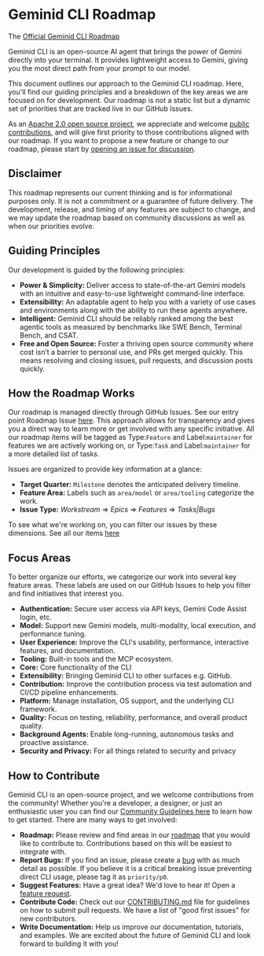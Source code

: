 # Geminid CLI Roadmap

The [Official Geminid CLI Roadmap](https://github.com/orgs/google-gemini/projects/11/)

Geminid CLI is an open-source AI agent that brings the power of Gemini directly into your terminal. It provides lightweight access to Gemini, giving you the most direct path from your prompt to our model.

This document outlines our approach to the Geminid CLI roadmap. Here, you'll find our guiding principles and a breakdown of the key areas we are
focused on for development. Our roadmap is not a static list but a dynamic set of priorities that are tracked live in our GitHub Issues.

As an [Apache 2.0 open source project](https://github.com/hermannhahn/gemini-cli?tab=Apache-2.0-1-ov-file#readme), we appreciate and welcome [public contributions](https://github.com/hermannhahn/gemini-cli/blob/main/CONTRIBUTING.md), and will give first priority to those contributions aligned with our roadmap. If you want to propose a new feature or change to our roadmap, please start by [opening an issue for discussion](https://github.com/hermannhahn/gemini-cli/issues/new/choose).

## Disclaimer

This roadmap represents our current thinking and is for informational purposes only. It is not a commitment or a guarantee of future delivery. The development, release, and timing of any features are subject to change, and we may update the roadmap based on community discussions as well as when our priorities evolve.

## Guiding Principles

Our development is guided by the following principles:

- **Power & Simplicity:** Deliver access to state-of-the-art Gemini models with an intuitive and easy-to-use lightweight command-line interface.
- **Extensibility:** An adaptable agent to help you with a variety of use cases and environments along with the ability to run these agents anywhere.
- **Intelligent:** Geminid CLI should be reliably ranked among the best agentic tools as measured by benchmarks like SWE Bench, Terminal Bench, and CSAT.
- **Free and Open Source:** Foster a thriving open source community where cost isn’t a barrier to personal use, and PRs get merged quickly. This means resolving and closing issues, pull requests, and discussion posts quickly.

## How the Roadmap Works

Our roadmap is managed directly through GitHub Issues. See our entry point Roadmap Issue [here](https://github.com/hermannhahn/gemini-cli/issues/4191). This approach allows for transparency and gives you a direct way to learn more or get involved with any specific initiative. All our roadmap items will be tagged as Type:`Feature` and Label:`maintainer` for features we are actively working on, or Type:`Task` and Label:`maintainer` for a more detailed list of tasks.

Issues are organized to provide key information at a glance:

- **Target Quarter:** `Milestone` denotes the anticipated delivery timeline.
- **Feature Area:** Labels such as `area/model` or `area/tooling` categorize the work.
- **Issue Type:** _Workstream_ => _Epics_ => _Features_ => _Tasks|Bugs_

To see what we're working on, you can filter our issues by these dimensions. See all our items [here](https://github.com/orgs/google-gemini/projects/11/views/19)

## Focus Areas

To better organize our efforts, we categorize our work into several key feature areas. These labels are used on our GitHub Issues to help you filter and
find initiatives that interest you.

- **Authentication:** Secure user access via API keys, Gemini Code Assist login, etc.
- **Model:** Support new Gemini models, multi-modality, local execution, and performance tuning.
- **User Experience:** Improve the CLI's usability, performance, interactive features, and documentation.
- **Tooling:** Built-in tools and the MCP ecosystem.
- **Core:** Core functionality of the CLI
- **Extensibility:** Bringing Geminid CLI to other surfaces e.g. GitHub.
- **Contribution:** Improve the contribution process via test automation and CI/CD pipeline enhancements.
- **Platform:** Manage installation, OS support, and the underlying CLI framework.
- **Quality:** Focus on testing, reliability, performance, and overall product quality.
- **Background Agents:** Enable long-running, autonomous tasks and proactive assistance.
- **Security and Privacy:** For all things related to security and privacy

## How to Contribute

Geminid CLI is an open-source project, and we welcome contributions from the community! Whether you're a developer, a designer, or just an enthusiastic user you can find our [Community Guidelines here](https://github.com/hermannhahn/gemini-cli/blob/main/CONTRIBUTING.md) to learn how to get started. There are many ways to get involved:

- **Roadmap:** Please review and find areas in our [roadmap](https://github.com/hermannhahn/gemini-cli/issues/4191) that you would like to contribute to. Contributions based on this will be easiest to integrate with.
- **Report Bugs:** If you find an issue, please create a [bug](https://github.com/hermannhahn/gemini-cli/issues/new?template=bug_report.yml) with as much detail as possible. If you believe it is a critical breaking issue preventing direct CLI usage, please tag it as `priority/p0`.
- **Suggest Features:** Have a great idea? We'd love to hear it! Open a [feature request](https://github.com/hermannhahn/gemini-cli/issues/new?template=feature_request.yml).
- **Contribute Code:** Check out our [CONTRIBUTING.md](https://github.com/hermannhahn/gemini-cli/blob/main/CONTRIBUTING.md) file for guidelines on how to submit pull requests. We have a list of "good first issues" for new contributors.
- **Write Documentation:** Help us improve our documentation, tutorials, and examples.
  We are excited about the future of Geminid CLI and look forward to building it with you!
